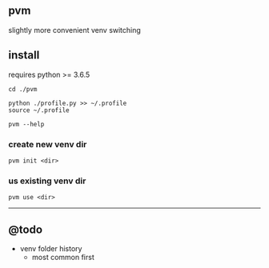 ## pvm

slightly more convenient venv switching

## install
requires python >= 3.6.5

```
cd ./pvm

python ./profile.py >> ~/.profile
source ~/.profile

pvm --help
```

### create new venv dir
```
pvm init <dir>
```

### us existing venv dir
```
pvm use <dir>
```

---

## @todo
- venv folder history
  - most common first

